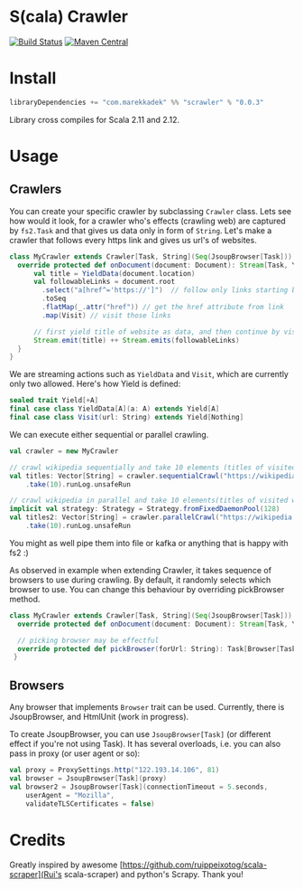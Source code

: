 # S(cala) Crawler

[![Build Status](https://travis-ci.org/KadekM/scrawler.svg?branch=dev)](https://travis-ci.org/KadekM/scrawler)
[![Maven Central](https://img.shields.io/maven-central/v/com.marekkadek/scrawler_2.11.svg)](https://maven-badges.herokuapp.com/maven-central/com.marekkadek/scrawler_2.11)

# Install

```scala
libraryDependencies += "com.marekkadek" %% "scrawler" % "0.0.3"
```

Library cross compiles for Scala 2.11 and 2.12.

# Usage

## Crawlers

You can create your specific crawler by subclassing `Crawler` class. Lets see how would it look,
for a crawler who's effects (crawling web) are captured by `fs2.Task` and that gives us data only in
form of `String`. Let's make a crawler that follows every https link and gives us url's of websites.

```scala
class MyCrawler extends Crawler[Task, String](Seq(JsoupBrowser[Task])) {
  override protected def onDocument(document: Document): Stream[Task, Yield[String]] = {
      val title = YieldData(document.location)
      val followableLinks = document.root
        .select("a[href^='https://']")  // follow only links starting by https
        .toSeq
        .flatMap(_.attr("href")) // get the href attribute from link
        .map(Visit) // visit those links

      // first yield title of website as data, and then continue by visiting links
      Stream.emit(title) ++ Stream.emits(followableLinks)
  }
}
```

We are streaming actions such as `YieldData` and `Visit`, which are currently only two allowed. Here's how Yield is defined:

```scala
sealed trait Yield[+A]
final case class YieldData[A](a: A) extends Yield[A]
final case class Visit(url: String) extends Yield[Nothing]
```
We can execute either sequential or parallel crawling.

```scala
val crawler = new MyCrawler

// crawl wikipedia sequentially and take 10 elements (titles of visited websites)
val titles: Vector[String] = crawler.sequentialCrawl("https://wikipedia.org")
    .take(10).runLog.unsafeRun

// crawl wikipedia in parallel and take 10 elements(titles of visited websites)
implicit val strategy: Strategy = Strategy.fromFixedDaemonPool(128)
val titles2: Vector[String] = crawler.parallelCrawl("https://wikipedia.org", maxConnections = 8)
    .take(10).runLog.unsafeRun
```

You might as well pipe them into file or kafka or anything that is happy with fs2 :)

As observed in example when extending Crawler, it takes sequence of browsers to use during crawling.
By default, it randomly selects which browser to use. You can change this behaviour by overriding pickBrowser method.

```scala
class MyCrawler extends Crawler[Task, String](Seq(JsoupBrowser[Task])) {
  override protected def onDocument(document: Document): Stream[Task, Yield[String]] = ???

  // picking browser may be effectful
  override protected def pickBrowser(forUrl: String): Task[Browser[Task]] = ???
 }
```

## Browsers

Any browser that implements `Browser` trait can be used. Currently, there is JsoupBrowser, and HtmlUnit (work in progress).

To create JsoupBrowser, you can use `JsoupBrowser[Task]` (or different effect if you're not using Task).
It has several overloads, i.e. you can also pass in proxy (or user agent or so):

```scala
val proxy = ProxySettings.http("122.193.14.106", 81)
val browser = JsoupBrowser[Task](proxy)
val browser2 = JsoupBrowser[Task](connectionTimeout = 5.seconds,
    userAgent = "Mozilla",
    validateTLSCertificates = false)

```



# Credits

Greatly inspired by awesome [https://github.com/ruippeixotog/scala-scraper](Rui's scala-scraper) and python's Scrapy. Thank you!
